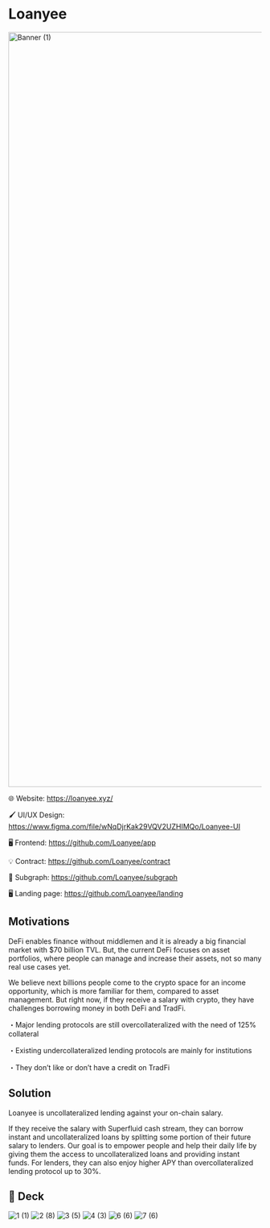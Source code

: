 # Loanyee

<img width="1500" alt="Banner (1)" src="https://user-images.githubusercontent.com/90386676/197178368-9a8923bc-f77d-495b-9abd-a7c3f7daa887.png">

🌐 Website: <https://loanyee.xyz/>

🖌️ UI/UX Design: <https://www.figma.com/file/wNqDjrKak29VQV2UZHIMQo/Loanyee-UI>

🖥️ Frontend: <https://github.com/Loanyee/app>

💡 Contract: <https://github.com/Loanyee/contract>

🔁 Subgraph: <https://github.com/Loanyee/subgraph>

🖥️ Landing page: <https://github.com/Loanyee/landing>

## Motivations

DeFi enables finance without middlemen and it is already a big financial market with $70 billion TVL. But, the current DeFi focuses on asset portfolios, where people can manage and increase their assets, not so many real use cases yet.

We believe next billions people come to the crypto space for an income opportunity, which is more familiar for them, compared to asset management. But right now, if they receive a salary with crypto, they have challenges borrowing money in both DeFi and TradFi.

・Major lending protocols are still overcollateralized with the need of 125% collateral

・Existing undercollateralized lending protocols are mainly for institutions

・They don’t like or don’t have a credit on TradFi

## Solution

Loanyee is uncollateralized lending against your on-chain salary.

If they receive the salary with Superfluid cash stream, they can borrow instant and uncollateralized loans by splitting some portion of their future salary to lenders. Our goal is to empower people and help their daily life by giving them the access to uncollateralized loans and providing instant funds. For lenders, they can also enjoy higher APY than overcollateralized lending protocol up to 30%.

## 📑 Deck
![1 (1)](https://user-images.githubusercontent.com/90386676/197331880-1fd4b84e-79ea-46a4-9b73-98a5ad32cfe1.png)
![2 (8)](https://user-images.githubusercontent.com/90386676/197331886-4f8cf653-52ea-4242-9aec-23c7259e3747.png)
![3 (5)](https://user-images.githubusercontent.com/90386676/197331889-23d9fdd1-886a-4129-8c90-6848c7d6b8b0.png)
![4 (3)](https://user-images.githubusercontent.com/90386676/197331892-3f642a7a-2a4a-4117-ab9b-de82cc1ce794.png)
![6 (6)](https://user-images.githubusercontent.com/90386676/197331894-558c1a1e-0d5d-491f-b974-7facbdc7e16a.png)
![7 (6)](https://user-images.githubusercontent.com/90386676/197331896-3048bfb5-d1bc-45f0-8c98-b3dcf764180f.png)

